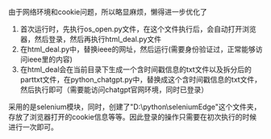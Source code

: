 由于网络环境和cookie问题，所以略显麻烦，懒得进一步优化了
1. 首次运行时，先执行os_open.py文件，在这个文件执行后，会自动打开浏览器，然后登录，然后再执行html_deal.py文件
2. 在html_deal.py中，替换ieee的网址，然后运行(需要身份验证过，正常能够访问ieee里的内容)
3. 在html_deal会在当前目录下生成一个含时间戳信息的txt文件以及拆分后的parttxt文件，在python_chatgpt.py中，替换成这个含时间戳信息的txt文件，然后执行即可（需要能访问chatgpt官网环境，同时已登录）

采用的是selenium模块，同时，创建了"D:\\python\\seleniumEdge\"这个文件夹，存放了浏览器打开的cookie信息等等。因此登录的操作只需要在初次执行的时候进行一次即可。
